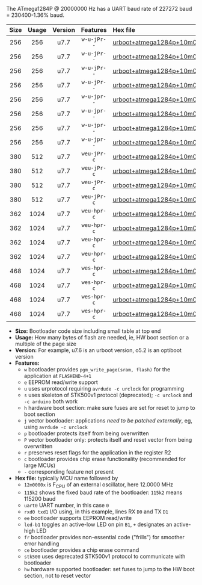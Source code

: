 The ATmega1284P @ 20000000 Hz has a UART baud rate of 227272 baud = 230400-1.36% baud.

|Size|Usage|Version|Features|Hex file|
|:-:|:-:|:-:|:-:|:--|
|256|256|u7.7|`w-u-jPr--`|[urboot+atmega1284p+10m0000x++115k2_uart0_rxd0_txd1_led+b0.hex](https://raw.githubusercontent.com/stefanrueger/urboot.hex/main/cores/mightycore/atmega1284p/external_oscillator/fcpu+10m0000_Hz/br++115k2_bps/urboot+atmega1284p+10m0000x++115k2_uart0_rxd0_txd1_led+b0.hex)|
|256|256|u7.7|`w-u-jPr--`|[urboot+atmega1284p+10m0000x++115k2_uart0_rxd0_txd1_led+b7.hex](https://raw.githubusercontent.com/stefanrueger/urboot.hex/main/cores/mightycore/atmega1284p/external_oscillator/fcpu+10m0000_Hz/br++115k2_bps/urboot+atmega1284p+10m0000x++115k2_uart0_rxd0_txd1_led+b7.hex)|
|256|256|u7.7|`w-u-jPr--`|[urboot+atmega1284p+10m0000x++115k2_uart1_rxd2_txd3_led+b0.hex](https://raw.githubusercontent.com/stefanrueger/urboot.hex/main/cores/mightycore/atmega1284p/external_oscillator/fcpu+10m0000_Hz/br++115k2_bps/urboot+atmega1284p+10m0000x++115k2_uart1_rxd2_txd3_led+b0.hex)|
|256|256|u7.7|`w-u-jPr--`|[urboot+atmega1284p+10m0000x++115k2_uart1_rxd2_txd3_led+b7.hex](https://raw.githubusercontent.com/stefanrueger/urboot.hex/main/cores/mightycore/atmega1284p/external_oscillator/fcpu+10m0000_Hz/br++115k2_bps/urboot+atmega1284p+10m0000x++115k2_uart1_rxd2_txd3_led+b7.hex)|
|256|256|u7.7|`w-u-jpr--`|[urboot+atmega1284p+10m0000x++115k2_uart0_rxd0_txd1_led+b0_fr.hex](https://raw.githubusercontent.com/stefanrueger/urboot.hex/main/cores/mightycore/atmega1284p/external_oscillator/fcpu+10m0000_Hz/br++115k2_bps/urboot+atmega1284p+10m0000x++115k2_uart0_rxd0_txd1_led+b0_fr.hex)|
|256|256|u7.7|`w-u-jpr--`|[urboot+atmega1284p+10m0000x++115k2_uart0_rxd0_txd1_led+b7_fr.hex](https://raw.githubusercontent.com/stefanrueger/urboot.hex/main/cores/mightycore/atmega1284p/external_oscillator/fcpu+10m0000_Hz/br++115k2_bps/urboot+atmega1284p+10m0000x++115k2_uart0_rxd0_txd1_led+b7_fr.hex)|
|256|256|u7.7|`w-u-jpr--`|[urboot+atmega1284p+10m0000x++115k2_uart1_rxd2_txd3_led+b0_fr.hex](https://raw.githubusercontent.com/stefanrueger/urboot.hex/main/cores/mightycore/atmega1284p/external_oscillator/fcpu+10m0000_Hz/br++115k2_bps/urboot+atmega1284p+10m0000x++115k2_uart1_rxd2_txd3_led+b0_fr.hex)|
|256|256|u7.7|`w-u-jpr--`|[urboot+atmega1284p+10m0000x++115k2_uart1_rxd2_txd3_led+b7_fr.hex](https://raw.githubusercontent.com/stefanrueger/urboot.hex/main/cores/mightycore/atmega1284p/external_oscillator/fcpu+10m0000_Hz/br++115k2_bps/urboot+atmega1284p+10m0000x++115k2_uart1_rxd2_txd3_led+b7_fr.hex)|
|380|512|u7.7|`weu-jPr-c`|[urboot+atmega1284p+10m0000x++115k2_uart0_rxd0_txd1_ee_led+b0_fr_ce.hex](https://raw.githubusercontent.com/stefanrueger/urboot.hex/main/cores/mightycore/atmega1284p/external_oscillator/fcpu+10m0000_Hz/br++115k2_bps/urboot+atmega1284p+10m0000x++115k2_uart0_rxd0_txd1_ee_led+b0_fr_ce.hex)|
|380|512|u7.7|`weu-jPr-c`|[urboot+atmega1284p+10m0000x++115k2_uart0_rxd0_txd1_ee_led+b7_fr_ce.hex](https://raw.githubusercontent.com/stefanrueger/urboot.hex/main/cores/mightycore/atmega1284p/external_oscillator/fcpu+10m0000_Hz/br++115k2_bps/urboot+atmega1284p+10m0000x++115k2_uart0_rxd0_txd1_ee_led+b7_fr_ce.hex)|
|380|512|u7.7|`weu-jPr-c`|[urboot+atmega1284p+10m0000x++115k2_uart1_rxd2_txd3_ee_led+b0_fr_ce.hex](https://raw.githubusercontent.com/stefanrueger/urboot.hex/main/cores/mightycore/atmega1284p/external_oscillator/fcpu+10m0000_Hz/br++115k2_bps/urboot+atmega1284p+10m0000x++115k2_uart1_rxd2_txd3_ee_led+b0_fr_ce.hex)|
|380|512|u7.7|`weu-jPr-c`|[urboot+atmega1284p+10m0000x++115k2_uart1_rxd2_txd3_ee_led+b7_fr_ce.hex](https://raw.githubusercontent.com/stefanrueger/urboot.hex/main/cores/mightycore/atmega1284p/external_oscillator/fcpu+10m0000_Hz/br++115k2_bps/urboot+atmega1284p+10m0000x++115k2_uart1_rxd2_txd3_ee_led+b7_fr_ce.hex)|
|362|1024|u7.7|`weu-hpr-c`|[urboot+atmega1284p+10m0000x++115k2_uart0_rxd0_txd1_ee_led+b0_fr_ce_hw.hex](https://raw.githubusercontent.com/stefanrueger/urboot.hex/main/cores/mightycore/atmega1284p/external_oscillator/fcpu+10m0000_Hz/br++115k2_bps/urboot+atmega1284p+10m0000x++115k2_uart0_rxd0_txd1_ee_led+b0_fr_ce_hw.hex)|
|362|1024|u7.7|`weu-hpr-c`|[urboot+atmega1284p+10m0000x++115k2_uart0_rxd0_txd1_ee_led+b7_fr_ce_hw.hex](https://raw.githubusercontent.com/stefanrueger/urboot.hex/main/cores/mightycore/atmega1284p/external_oscillator/fcpu+10m0000_Hz/br++115k2_bps/urboot+atmega1284p+10m0000x++115k2_uart0_rxd0_txd1_ee_led+b7_fr_ce_hw.hex)|
|362|1024|u7.7|`weu-hpr-c`|[urboot+atmega1284p+10m0000x++115k2_uart1_rxd2_txd3_ee_led+b0_fr_ce_hw.hex](https://raw.githubusercontent.com/stefanrueger/urboot.hex/main/cores/mightycore/atmega1284p/external_oscillator/fcpu+10m0000_Hz/br++115k2_bps/urboot+atmega1284p+10m0000x++115k2_uart1_rxd2_txd3_ee_led+b0_fr_ce_hw.hex)|
|362|1024|u7.7|`weu-hpr-c`|[urboot+atmega1284p+10m0000x++115k2_uart1_rxd2_txd3_ee_led+b7_fr_ce_hw.hex](https://raw.githubusercontent.com/stefanrueger/urboot.hex/main/cores/mightycore/atmega1284p/external_oscillator/fcpu+10m0000_Hz/br++115k2_bps/urboot+atmega1284p+10m0000x++115k2_uart1_rxd2_txd3_ee_led+b7_fr_ce_hw.hex)|
|468|1024|u7.7|`wes-hpr-c`|[urboot+atmega1284p+10m0000x++115k2_uart0_rxd0_txd1_ee_led+b0_fr_ce_stk500_hw.hex](https://raw.githubusercontent.com/stefanrueger/urboot.hex/main/cores/mightycore/atmega1284p/external_oscillator/fcpu+10m0000_Hz/br++115k2_bps/urboot+atmega1284p+10m0000x++115k2_uart0_rxd0_txd1_ee_led+b0_fr_ce_stk500_hw.hex)|
|468|1024|u7.7|`wes-hpr-c`|[urboot+atmega1284p+10m0000x++115k2_uart0_rxd0_txd1_ee_led+b7_fr_ce_stk500_hw.hex](https://raw.githubusercontent.com/stefanrueger/urboot.hex/main/cores/mightycore/atmega1284p/external_oscillator/fcpu+10m0000_Hz/br++115k2_bps/urboot+atmega1284p+10m0000x++115k2_uart0_rxd0_txd1_ee_led+b7_fr_ce_stk500_hw.hex)|
|468|1024|u7.7|`wes-hpr-c`|[urboot+atmega1284p+10m0000x++115k2_uart1_rxd2_txd3_ee_led+b0_fr_ce_stk500_hw.hex](https://raw.githubusercontent.com/stefanrueger/urboot.hex/main/cores/mightycore/atmega1284p/external_oscillator/fcpu+10m0000_Hz/br++115k2_bps/urboot+atmega1284p+10m0000x++115k2_uart1_rxd2_txd3_ee_led+b0_fr_ce_stk500_hw.hex)|
|468|1024|u7.7|`wes-hpr-c`|[urboot+atmega1284p+10m0000x++115k2_uart1_rxd2_txd3_ee_led+b7_fr_ce_stk500_hw.hex](https://raw.githubusercontent.com/stefanrueger/urboot.hex/main/cores/mightycore/atmega1284p/external_oscillator/fcpu+10m0000_Hz/br++115k2_bps/urboot+atmega1284p+10m0000x++115k2_uart1_rxd2_txd3_ee_led+b7_fr_ce_stk500_hw.hex)|

- **Size:** Bootloader code size including small table at top end
- **Usage:** How many bytes of flash are needed, ie, HW boot section or a multiple of the page size
- **Version:** For example, u7.6 is an urboot version, o5.2 is an optiboot version
- **Features:**
  + `w` bootloader provides `pgm_write_page(sram, flash)` for the application at `FLASHEND-4+1`
  + `e` EEPROM read/write support
  + `u` uses urprotocol requiring `avrdude -c urclock` for programming
  + `s` uses skeleton of STK500v1 protocol (deprecated); `-c urclock` and `-c arduino` both work
  + `h` hardware boot section: make sure fuses are set for reset to jump to boot section
  + `j` vector bootloader: applications *need to be patched externally*, eg, using `avrdude -c urclock`
  + `p` bootloader protects itself from being overwritten
  + `P` vector bootloader only: protects itself and reset vector from being overwritten
  + `r` preserves reset flags for the application in the register R2
  + `c` bootloader provides chip erase functionality (recommended for large MCUs)
  + `-` corresponding feature not present
- **Hex file:** typically MCU name followed by
  + `12m0000x` is F<sub>CPU</sub> of an external oscillator, here 12.0000 MHz
  + `115k2` shows the fixed baud rate of the bootloader: `115k2` means 115200 baud
  + `uart0` UART number, in this case `0`
  + `rxd0 txd1` I/O using, in this example, lines RX `D0` and TX `D1`
  + `ee` bootloader supports EEPROM read/write
  + `led-b1` toggles an active-low LED on pin `B1`, `+` designates an active-high LED
  + `fr` bootloader provides non-essential code ("frills") for smoother error handling
  + `ce` bootloader provides a chip erase command
  + `stk500` uses deprecated STK500v1 protocol to communicate with bootloader
  + `hw` hardware supported bootloader: set fuses to jump to the HW boot section, not to reset vector
